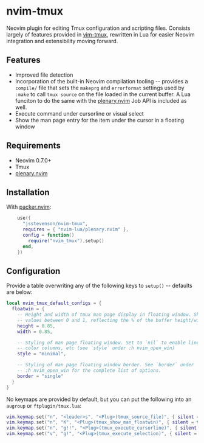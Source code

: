 # nvim-tmux

Neovim plugin for editing Tmux configuration and scripting files. Consists largely of features provided in [vim-tmux](https://github.com/tmux-plugins/vim-tmux), rewritten in Lua for easier Neovim integration and extensibility moving forward.

## Features

* Improved file detection
* Incorporation of the built-in Neovim compilation tooling -- provides a `compile/` file that sets the `makeprg` and `errorformat` settings used by `:make` to call `tmux source` on the file loaded in the current buffer. A Lua funciton to do the same with the [plenary.nvim](https://github.com/nvim-lua/plenary.nvim) Job API is included as well.
* Execute command under cursorline or visual select
* Show the man page entry for the item under the cursor in a floating window

## Requirements

* Neovim 0.7.0+
* Tmux
* [plenary.nvim](https://github.com/nvim-lua/plenary.nvim)

## Installation

With [packer.nvim](https://github.com/wbthomason/packer.nvim):

```lua
    use({
      "jsstevenson/nvim-tmux",
      requires = { "nvim-lua/plenary.nvim" },
      config = function()
        require("nvim_tmux").setup()
      end,
    })
```

## Configuration

Provide a table overwriting any of the following keys to `setup()` -- defaults are below:

```lua
local nvim_tmux_default_configs = {
  floatwin = {
    -- Height and width of tmux man page display in floating window. Should be
    -- values between 0 and 1, reflecting the % of the buffer height/width to use
    height = 0.85,
    width = 0.85,

    -- Styling of man page floating window. Set to `nil` to enable line number,
    -- color columns, etc (see `style` under :h nvim_open_win)
    style = "minimal",

    -- Styling of man page floating window border. See `border` under
    -- :h nvim_open_win for the complete list of options.
    border = "single"
  }
}
```

No keymaps are provided by default, but you can put the following into an `augroup` or `ftplugin/tmux.lua`:

```lua
vim.keymap.set("n", "<leader>s", "<Plug>(tmux_source_file)", { silent = true, remap = false })
vim.keymap.set("n", "K", "<Plug>(tmux_show_man_floatwin)", { silent = true, remap = false })
vim.keymap.set("n", "g!!", "<Plug>(tmux_execute_cursorline)", { silent = true, remap = false })
vim.keymap.set("v", "g!", "<Plug>(tmux_execute_selection)", { silent = true, remap = false })
```
